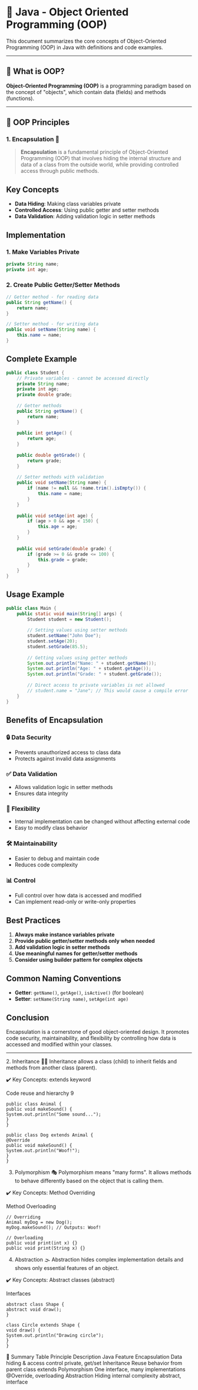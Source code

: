 # 🧱 Java - Object Oriented Programming (OOP)

This document summarizes the core concepts of Object-Oriented Programming (OOP) in Java with definitions and code examples.

---

## 📌 What is OOP?

**Object-Oriented Programming (OOP)** is a programming paradigm based on the concept of "objects", which contain data (fields) and methods (functions).

---

## 🔑 OOP Principles

### 1. Encapsulation 🔐

> **Encapsulation** is a fundamental principle of Object-Oriented Programming (OOP) that involves hiding the internal structure and data of a class from the outside world, while providing controlled access through public methods.

## Key Concepts

- **Data Hiding**: Making class variables private
- **Controlled Access**: Using public getter and setter methods
- **Data Validation**: Adding validation logic in setter methods

## Implementation

### 1. Make Variables Private
```java
private String name;
private int age;
```

### 2. Create Public Getter/Setter Methods
```java
// Getter method - for reading data
public String getName() {
    return name;
}

// Setter method - for writing data
public void setName(String name) {
    this.name = name;
}
```

## Complete Example

```java
public class Student {
    // Private variables - cannot be accessed directly
    private String name;
    private int age;
    private double grade;
    
    // Getter methods
    public String getName() {
        return name;
    }
    
    public int getAge() {
        return age;
    }
    
    public double getGrade() {
        return grade;
    }
    
    // Setter methods with validation
    public void setName(String name) {
        if (name != null && !name.trim().isEmpty()) {
            this.name = name;
        }
    }
    
    public void setAge(int age) {
        if (age > 0 && age < 150) {
            this.age = age;
        }
    }
    
    public void setGrade(double grade) {
        if (grade >= 0 && grade <= 100) {
            this.grade = grade;
        }
    }
}
```

## Usage Example

```java
public class Main {
    public static void main(String[] args) {
        Student student = new Student();
        
        // Setting values using setter methods
        student.setName("John Doe");
        student.setAge(20);
        student.setGrade(85.5);
        
        // Getting values using getter methods
        System.out.println("Name: " + student.getName());
        System.out.println("Age: " + student.getAge());
        System.out.println("Grade: " + student.getGrade());
        
        // Direct access to private variables is not allowed
        // student.name = "Jane"; // This would cause a compile error
    }
}
```

## Benefits of Encapsulation

### 🔒 **Data Security**
- Prevents unauthorized access to class data
- Protects against invalid data assignments

### ✅ **Data Validation**
- Allows validation logic in setter methods
- Ensures data integrity

### 🔄 **Flexibility**
- Internal implementation can be changed without affecting external code
- Easy to modify class behavior

### 🛠️ **Maintainability**
- Easier to debug and maintain code
- Reduces code complexity

### 📊 **Control**
- Full control over how data is accessed and modified
- Can implement read-only or write-only properties

## Best Practices

1. **Always make instance variables private**
2. **Provide public getter/setter methods only when needed**
3. **Add validation logic in setter methods**
4. **Use meaningful names for getter/setter methods**
5. **Consider using builder pattern for complex objects**

## Common Naming Conventions

- **Getter**: `getName()`, `getAge()`, `isActive()` (for boolean)
- **Setter**: `setName(String name)`, `setAge(int age)`

## Conclusion

Encapsulation is a cornerstone of good object-oriented design. It promotes code security, maintainability, and flexibility by controlling how data is accessed and modified within your classes.

<hr>
2. Inheritance 👨‍👧
   Inheritance allows a class (child) to inherit fields and methods from another class (parent).

✔️ Key Concepts:
extends keyword

Code reuse and hierarchy
9
```
public class Animal {
public void makeSound() {
System.out.println("Some sound...");
}
}

public class Dog extends Animal {
@Override
public void makeSound() {
System.out.println("Woof!");
}
}
```

3.  Polymorphism 🎭
    Polymorphism means "many forms". It allows methods to behave differently based on the object that is calling them.

✔️ Key Concepts:
Method Overriding

Method Overloading

```
// Overriding
Animal myDog = new Dog();
myDog.makeSound(); // Outputs: Woof!

// Overloading
public void print(int x) {}
public void print(String x) {}
```

4. Abstraction 🌫️
   Abstraction hides complex implementation details and shows only essential features of an object.

✔️ Key Concepts:
Abstract classes (abstract)

Interfaces

```
abstract class Shape {
abstract void draw();
}

class Circle extends Shape {
void draw() {
System.out.println("Drawing circle");
}
}

```

🧠 Summary Table
Principle Description Java Feature
Encapsulation Data hiding & access control private, get/set
Inheritance Reuse behavior from parent class extends
Polymorphism One interface, many implementations @Override, overloading
Abstraction Hiding internal complexity abstract, interface
